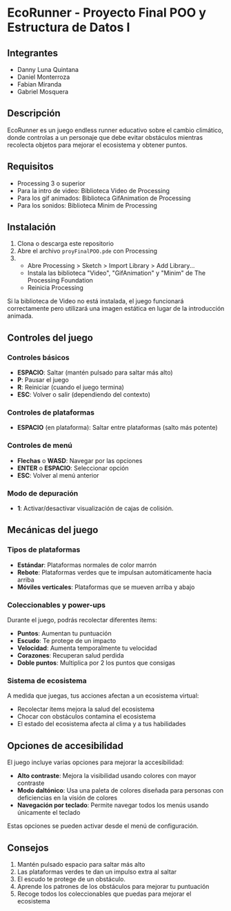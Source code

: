 # EcoRunner - Proyecto Final POO y Estructura de Datos I

## Integrantes
- Danny Luna Quintana
- Daniel Monterroza
- Fabian Miranda
- Gabriel Mosquera

## Descripción
EcoRunner es un juego endless runner educativo sobre el cambio climático, donde controlas a un personaje que debe evitar obstáculos mientras recolecta objetos para mejorar el ecosistema y obtener puntos.

## Requisitos
- Processing 3 o superior
- Para la intro de video: Biblioteca Video de Processing
- Para los gif animados: Biblioteca GifAnimation de Processing
- Para los sonidos: Biblioteca Minim de Processing

## Instalación
1. Clona o descarga este repositorio
2. Abre el archivo `proyFinalPOO.pde` con Processing
3. - Abre Processing > Sketch > Import Library > Add Library...
   - Instala las biblioteca "Video", "GifAnimation" y "Minim" de The Processing Foundation
   - Reinicia Processing
   
Si la biblioteca de Video no está instalada, el juego funcionará correctamente pero utilizará una imagen estática en lugar de la introducción animada.

## Controles del juego

### Controles básicos
- **ESPACIO**: Saltar (mantén pulsado para saltar más alto)
- **P**: Pausar el juego
- **R**: Reiniciar (cuando el juego termina)
- **ESC**: Volver o salir (dependiendo del contexto)

### Controles de plataformas
- **ESPACIO** (en plataforma): Saltar entre plataformas (salto más potente)

### Controles de menú
- **Flechas** o **WASD**: Navegar por las opciones
- **ENTER** o **ESPACIO**: Seleccionar opción
- **ESC**: Volver al menú anterior

### Modo de depuración
- **1**: Activar/desactivar visualización de cajas de colisión.

## Mecánicas del juego



### Tipos de plataformas
- **Estándar**: Plataformas normales de color marrón
- **Rebote**: Plataformas verdes que te impulsan automáticamente hacia arriba
- **Móviles verticales**: Plataformas que se mueven arriba y abajo

### Coleccionables y power-ups
Durante el juego, podrás recolectar diferentes ítems:
- **Puntos**: Aumentan tu puntuación
- **Escudo**: Te protege de un impacto
- **Velocidad**: Aumenta temporalmente tu velocidad
- **Corazones**: Recuperan salud perdida
- **Doble puntos**: Multiplica por 2 los puntos que consigas

### Sistema de ecosistema
A medida que juegas, tus acciones afectan a un ecosistema virtual:
- Recolectar ítems mejora la salud del ecosistema
- Chocar con obstáculos contamina el ecosistema
- El estado del ecosistema afecta al clima y a tus habilidades

## Opciones de accesibilidad
El juego incluye varias opciones para mejorar la accesibilidad:

- **Alto contraste**: Mejora la visibilidad usando colores con mayor contraste
- **Modo daltónico**: Usa una paleta de colores diseñada para personas con deficiencias en la visión de colores
- **Navegación por teclado**: Permite navegar todos los menús usando únicamente el teclado

Estas opciones se pueden activar desde el menú de configuración.

## Consejos

1. Mantén pulsado espacio para saltar más alto
2. Las plataformas verdes te dan un impulso extra al saltar
3. El escudo te protege de un obstáculo.
4. Aprende los patrones de los obstáculos para mejorar tu puntuación
5. Recoge todos los coleccionables que puedas para mejorar el ecosistema

